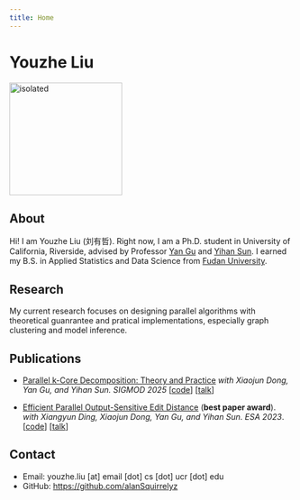 ```yaml
---
title: Home
---
```

<h1 class="title">Youzhe Liu</h1>

<img src="./photos/new.png" alt="isolated" width="200"/>

## About

Hi! I am Youzhe Liu (刘有哲). Right now, I am a Ph.D. student in University of California, Riverside, advised by Professor [Yan Gu](https://www.cs.ucr.edu/~ygu/) and [Yihan Sun](https://www.cs.ucr.edu/~yihans/). I earned my B.S. in Applied Statistics and Data Science from [Fudan University](https://www.fudan.edu.cn/en/).

## Research

My current research focuses on designing parallel algorithms with theoretical guanrantee and pratical implementations, especially graph clustering and model inference.

## Publications
- [Parallel k-Core Decomposition: Theory and Practice](https://www.arxiv.org/abs/2502.08042) *with Xiaojun Dong, Yan Gu, and Yihan Sun. SIGMOD 2025* [[code](https://github.com/ucrparlay/Parallel-KCore)] [[talk](https://youtu.be/eU0YPJNneNI)] 

- [Efficient Parallel Output-Sensitive Edit Distance](https://www.cs.ucr.edu/~yihans/papers/2023/ESA23/edit-distance.pdf) (**best paper award**). *with Xiangyun Ding, Xiaojun Dong, Yan Gu, and Yihan Sun. ESA 2023*. [[code](https://github.com/ucrparlay/Edit-Distance)] [[talk](https://drive.google.com/file/d/1-cgW8-c2MJ1ppC20bLyRS0M8KFjACZRX/view?usp=drive_link)]



## Contact

- Email: youzhe.liu [at] email [dot] cs [dot] ucr [dot] edu
- GitHub: https://github.com/alanSquirrelyz

<script type="text/javascript" id="clustrmaps" src="https://clustrmaps.com/map_v2.js?d=D0_x1V4KgQMEHu3noBLKaIUnyp8cwb7j96jHNGKmkh8&cl=ffffff&w=200"></script>
